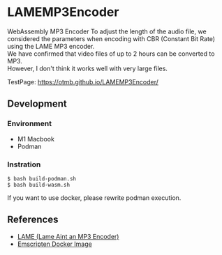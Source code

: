 # LAMEMP3Encoder

WebAssembly MP3 Encoder
To adjust the length of the audio file, we considered the parameters when encoding with CBR (Constant Bit Rate) using the LAME MP3 encoder.  
We have confirmed that video files of up to 2 hours can be converted to MP3.  
However, I don't think it works well with very large files.  

TestPage: https://otmb.github.io/LAMEMP3Encoder/

## Development

### Environment

- M1 Macbook
- Podman

### Instration

```
$ bash build-podman.sh
$ bash build-wasm.sh
```
If you want to use docker, please rewrite podman execution.

## References

- [LAME (Lame Aint an MP3 Encoder)](https://sourceforge.net/projects/lame/files/)
- [Emscripten Docker Image](https://hub.docker.com/r/emscripten/emsdk)
